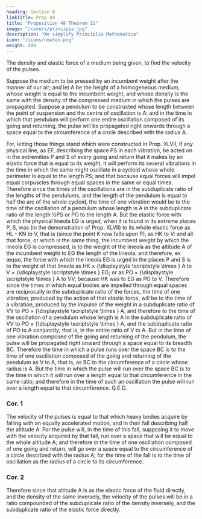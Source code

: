 ```yaml
---
heading: Section 8
linkTitle: Prop 49
title: "Proposition 49 Theorem 11"
image: "/covers/principia.jpg"
description: "We simplify Principlia Mathematica"
icon: "/icons/newton.png"
weight: 400
---
```




The density and elastic force of a medium being given, to find the velocity of the pulses.

Suppose the medium to be pressed by an incumbent weight after the manner of our air; and let A be the height of a homogeneous medium, whose weight is equal to the incumbent weight, and whose density is the same with the density of the compressed medium in which the pulses are propagated. Suppose a pendulum to be constructed whose length between the point of suspension and the centre of oscillation is A: and in the time in which that pendulum will perform one entire oscillation composed of its going and returning, the pulse will be propagated right onwards through a space equal to the circumference of a circle described with the radius A.

For, letting those things stand which were constructed in Prop. XLVII, if any physical line, as EF, describing the space PS in each vibration, be acted on in the extremities P and S of every going and return that it makes by an elastic force that is equal to its weight, it will perform its several vibrations in the time in which the same might oscillate in a cycloid whose whole perimeter is equal to the length PS; and that because equal forces will impel equal corpuscles through equal spaces in the same or equal times. Therefore since the times of the oscillations are in the subduplicate ratio of the lengths of the pendulums, and the length of the pendulum is equal to half the arc of the whole cycloid, the time of one vibration would be to the time of the oscillation of a pendulum whose length is A in the subduplicate ratio of the length ½PS or PO to the length A. But the elastic force with which the physical lineola EG is urged, when it is found in its extreme places P, S, was (in the demonstration of Prop. XLVII) to its whole elastic force as HL - KN to V, that is (since the point K now falls upon P), as HK to V: and all that force, or which is the same thing, the incumbent weight by which the lineola EG is compressed, is to the weight of the lineola as the altitude A of the incumbent weight to EG the length of the lineola; and therefore, ex æquo, the force with which the lineola EG is urged in the places P and S is to the weight of that lineola as HK 
×
{\displaystyle \scriptstyle \times } A to V 
×
{\displaystyle \scriptstyle \times } EG; or as PO 
×
{\displaystyle \scriptstyle \times } A to VV; because HK was to EG as PO to V. Therefore since the times in which equal bodies are impelled through equal spaces are reciprocally in the subduplicate ratio of the forces, the time of one vibration, produced by the action of that elastic force, will be to the time of a vibration, produced by the impulse of the weight in a subduplicate ratio of VV to PO 
×
{\displaystyle \scriptstyle \times } A, and therefore to the time of the oscillation of a pendulum whose length is A in the subduplicate ratio of VV to PO 
×
{\displaystyle \scriptstyle \times } A, and the subduplicate ratio of PO to A conjunctly; that is, in the entire ratio of V to A. But in the time of one vibration composed of the going and returning of the pendulum, the pulse will be propagated right onward through a space equal to its breadth BC. Therefore the time in which a pulse runs over the space BC is to the time of one oscillation composed of the going and returning of the pendulum as V to A, that is, as BC to the circumference of a circle whose radius is A. But the time in which the pulse will run over the space BC is to the time in which it will run over a length equal to that circumference in the same ratio; and therefore in the time of such an oscillation the pulse will run over a length equal to that circumference.   Q.E.D.

### Cor. 1

The velocity of the pulses is equal to that which heavy bodies acquire by falling with an equally accelerated motion, and in their fall describing half the altitude A. For the pulse will, in the time of this fall, supposing it to move with the velocity acquired by that fall, run over a space that will be equal to the whole altitude A; and therefore in the time of one oscillation composed of one going and return, will go over a space equal to the circumference of a circle described with the radius A; for the time of the fall is to the time of oscillation as the radius of a circle to its circumference.


### Cor. 2

Therefore since that altitude A is as the elastic force of the fluid directly, and the density of the same inversely, the velocity of the pulses will be in a ratio compounded of the subduplicate ratio of the density inversely, and the subduplicate ratio of the elastic force directly.